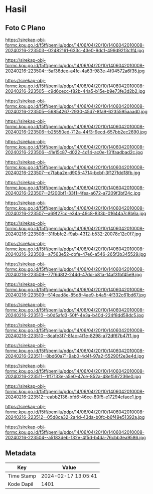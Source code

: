 # Hasil

## Foto C Plano

https://sirekap-obj-formc.kpu.go.id/f5ff/pemilu/pdpr/14/06/04/20/10/1406042010008-20240216-223503--02482161-633c-43e0-9dc1-499d9213c1f4.jpg

https://sirekap-obj-formc.kpu.go.id/f5ff/pemilu/pdpr/14/06/04/20/10/1406042010008-20240216-223504--5af36dee-a4fc-4a63-983e-4f04572a6f35.jpg

https://sirekap-obj-formc.kpu.go.id/f5ff/pemilu/pdpr/14/06/04/20/10/1406042010008-20240216-223505--c9d6cecc-f82b-44a5-b15e-b9e73fe3d2b2.jpg

https://sirekap-obj-formc.kpu.go.id/f5ff/pemilu/pdpr/14/06/04/20/10/1406042010008-20240216-223505--56854267-2930-45d7-8fa9-6235595aaad0.jpg

https://sirekap-obj-formc.kpu.go.id/f5ff/pemilu/pdpr/14/06/04/20/10/1406042010008-20240216-223506--b25550ed-712a-44f3-9ecd-657bb2ec2690.jpg

https://sirekap-obj-formc.kpu.go.id/f5ff/pemilu/pdpr/14/06/04/20/10/1406042010008-20240216-223506--41e15c87-d022-4d14-ac0e-131faadbad2c.jpg

https://sirekap-obj-formc.kpu.go.id/f5ff/pemilu/pdpr/14/06/04/20/10/1406042010008-20240216-223507--c7faba2e-d905-4714-bcbf-3f127fdd18fb.jpg

https://sirekap-obj-formc.kpu.go.id/f5ff/pemilu/pdpr/14/06/04/20/10/1406042010008-20240216-223507--2f200bf1-33f1-4fea-a672-a7209f3bf24c.jpg

https://sirekap-obj-formc.kpu.go.id/f5ff/pemilu/pdpr/14/06/04/20/10/1406042010008-20240216-223507--a69f27cc-e34a-49c8-833b-01644a7c8b6a.jpg

https://sirekap-obj-formc.kpu.go.id/f5ff/pemilu/pdpr/14/06/04/20/10/1406042010008-20240216-223508--31fbbfc2-f9ab-4312-b532-20078c12c0f7.jpg

https://sirekap-obj-formc.kpu.go.id/f5ff/pemilu/pdpr/14/06/04/20/10/1406042010008-20240216-223508--a7563e52-cbfe-47e6-a546-265f3b345529.jpg

https://sirekap-obj-formc.kpu.go.id/f5ff/pemilu/pdpr/14/06/04/20/10/1406042010008-20240216-223509--77f6d8f2-244d-47dd-b81a-14af31bf45e9.jpg

https://sirekap-obj-formc.kpu.go.id/f5ff/pemilu/pdpr/14/06/04/20/10/1406042010008-20240216-223509--514ead8e-85d8-4ae9-b4a5-4f332c61bd67.jpg

https://sirekap-obj-formc.kpu.go.id/f5ff/pemilu/pdpr/14/06/04/20/10/1406042010008-20240216-223510--b0d5afd3-50ff-4e3a-b40d-224f8dd58dc5.jpg

https://sirekap-obj-formc.kpu.go.id/f5ff/pemilu/pdpr/14/06/04/20/10/1406042010008-20240216-223510--8cafe3f7-8fac-4f1e-8298-a72df67b47f1.jpg

https://sirekap-obj-formc.kpu.go.id/f5ff/pemilu/pdpr/14/06/04/20/10/1406042010008-20240216-223511--8bd60a71-9ab0-4d4f-97a2-55290f2e3e4d.jpg

https://sirekap-obj-formc.kpu.go.id/f5ff/pemilu/pdpr/14/06/04/20/10/1406042010008-20240216-223511--1ff7133e-a5e0-47ce-852a-48ef597236e0.jpg

https://sirekap-obj-formc.kpu.go.id/f5ff/pemilu/pdpr/14/06/04/20/10/1406042010008-20240216-223512--eabb2136-bfd6-46ce-80f5-e17294cfaec1.jpg

https://sirekap-obj-formc.kpu.go.id/f5ff/pemilu/pdpr/14/06/04/20/10/1406042010008-20240216-223512--05d8ca32-2a4d-43da-b0fc-b6f49e51392a.jpg

https://sirekap-obj-formc.kpu.go.id/f5ff/pemilu/pdpr/14/06/04/20/10/1406042010008-20240216-223504--a5183deb-132e-4f5d-b4da-76cbb3ea9586.jpg


## Metadata

| Key        | Value               |
| ---------- | ------------------- |
| Time Stamp | 2024-02-17 13:05:41 |
| Kode Dapil | 1401                |



